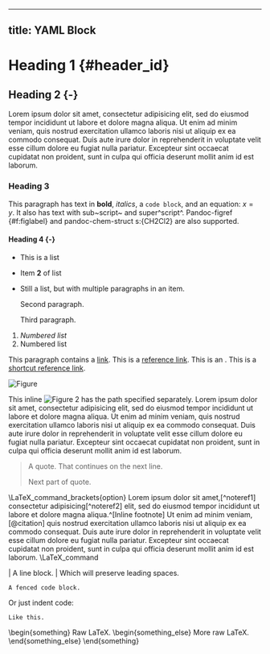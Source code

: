 <!-- SYNTAX TEST "Packages/PandocSyntax/PandocSyntax.sublime-syntax" -->

---
title: YAML Block
---

# Heading 1 {#header_id}

## Heading 2 {-}

Lorem ipsum dolor sit amet, consectetur adipisicing elit, sed do eiusmod
tempor incididunt ut labore et dolore magna aliqua. Ut enim ad minim veniam,
quis nostrud exercitation ullamco laboris nisi ut aliquip ex ea commodo
consequat. Duis aute irure dolor in reprehenderit in voluptate velit esse
cillum dolore eu fugiat nulla pariatur. Excepteur sint occaecat cupidatat non
proident, sunt in culpa qui officia deserunt mollit anim id est laborum.

### Heading 3

This paragraph has text in **bold**, *italics*, a `code block`, and an
equation: $x = y$. It also has text with sub~script~ and super^script^.
Pandoc-figref {#f:figlabel} and pandoc-chem-struct s:{CH2Cl2} are also
supported.

#### Heading 4 {-}

- This is a list
- Item **2** of list

-   Still a list, but with multiple paragraphs in an item.

    Second paragraph.

    Third paragraph.

1. *Numbered list*
2. Numbered list

<!-- This text is part of a comment. -->

This paragraph contains a [link](\url). This is a [reference link][ref]. This
is an <inline link.html>. This is a [shortcut reference link].

![Figure](/path)

This inline ![Figure 2] has the path specified separately. Lorem ipsum dolor
sit amet, consectetur adipisicing elit, sed do eiusmod tempor incididunt ut
labore et dolore magna aliqua. Ut enim ad minim veniam, quis nostrud
exercitation ullamco laboris nisi ut aliquip ex ea commodo consequat. Duis
aute irure dolor in reprehenderit in voluptate velit esse cillum dolore eu
fugiat nulla pariatur. Excepteur sint occaecat cupidatat non proident, sunt in
culpa qui officia deserunt mollit anim id est laborum.

[ref]: \url

[shortcut reference link]: \url

[Figure 2]: /path

> A quote.
    That continues on the next line.
> 
> Next part of quote.

\LaTeX_command_brackets{option}
Lorem ipsum dolor sit amet,[^noteref1] consectetur adipisicing[^noteref2]
elit, sed do eiusmod tempor incididunt ut labore et dolore magna
aliqua.^[Inline footnote] Ut enim ad minim veniam,[@citation] quis nostrud
exercitation ullamco laboris nisi ut aliquip ex ea commodo consequat. Duis
aute irure dolor in reprehenderit in voluptate velit esse cillum dolore eu
fugiat nulla pariatur. Excepteur sint occaecat cupidatat non proident, sunt in
culpa qui officia deserunt mollit anim id est laborum. \LaTeX_command 

[^noteref]: This is a footnote.

| A line block.
|   Which will preserve leading spaces.

~~~
A fenced code block.
~~~

Or just indent code:

    Like this.

\begin{something}
Raw LaTeX.
\begin{something_else}
    More raw LaTeX.
\end{something_else}
\end{something}